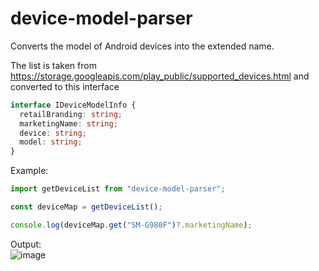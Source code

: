 # device-model-parser

Converts the model of Android devices into the extended name.

The list is taken from https://storage.googleapis.com/play_public/supported_devices.html and converted to this interface

```typescript
interface IDeviceModelInfo {
  retailBranding: string;
  marketingName: string;
  device: string;
  model: string;
}
```

Example:

```typescript
import getDeviceList from "device-model-parser";

const deviceMap = getDeviceList();

console.log(deviceMap.get("SM-G980F")?.marketingName);
```

Output: \
![image](https://user-images.githubusercontent.com/102170101/233596880-59101a11-7151-40c5-a64a-3de342810ef2.png)
